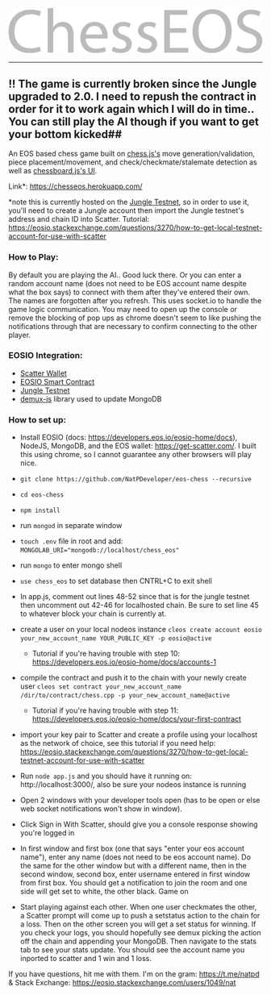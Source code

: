 ![](https://github.com/NatPDeveloper/eos-chess/blob/master/ChessEOS.png?raw=true "ChessEOS")

- - - -

## !! The game is currently broken since the Jungle upgraded to 2.0.  I need to repush the contract in order for it to work again which I will do in time.. You can still play the AI though if you want to get your bottom kicked##

An EOS based chess game built on [chess.js's](https://github.com/jhlywa/chess.js/blob/master/README.md) move generation/validation, piece placement/movement, and check/checkmate/stalemate detection as well as [chessboard.js's UI](http://chessboardjs.com/).

Link*: https://chesseos.herokuapp.com/ 

*note this is currently hosted on the [Jungle Testnet](http://jungle.cryptolions.io), so in order to use it, you'll need to create a Jungle account then import the Jungle testnet's address and chain ID into Scatter. Tutorial: https://eosio.stackexchange.com/questions/3270/how-to-get-local-testnet-account-for-use-with-scatter

### How to Play: ###

By default you are playing the AI.. Good luck there.  Or you can enter a random account name (does not need to be EOS account name despite what the box says) to connect with them after they've entered their own.  The names are forgotten after you refresh. This uses socket.io to handle the game logic communication.  You may need to open up the console or remove the blocking of pop ups as chrome doesn't seem to like pushing the notifications through that are necessary to confirm connecting to the other player.

### EOSIO Integration: ###

* [Scatter Wallet](https://get-scatter.com/)
* [EOSIO Smart Contract](https://github.com/eosio/eos)
* [Jungle Testnet](http://jungle.cryptolions.io)
* [demux-js](https://github.com/EOSIO/demux-js) library used to update MongoDB

### How to set up: ###

* Install EOSIO (docs: https://developers.eos.io/eosio-home/docs), NodeJS, MongoDB, and the EOS wallet: https://get-scatter.com/. I built this using chrome, so I cannot guarantee any other browsers will play nice.

* `git clone https://github.com/NatPDeveloper/eos-chess --recursive`

* `cd eos-chess`

* `npm install`

* run `mongod` in separate window

* `touch .env` file in root and add: `MONGOLAB_URI="mongodb://localhost/chess_eos"`

* run `mongo` to enter mongo shell

* `use chess_eos` to set database then CNTRL+C to exit shell

* In app.js, comment out lines 48-52 since that is for the jungle testnet then uncomment out 42-46 for localhosted chain.  Be sure to set line 45 to whatever block your chain is currently at.

* create a user on your local nodeos instance `cleos create account eosio your_new_account_name YOUR_PUBLIC_KEY -p eosio@active`

  * Tutorial if you're having trouble with step 10: https://developers.eos.io/eosio-home/docs/accounts-1

* compile the contract and push it to the chain with your newly create user `cleos set contract your_new_account_name /dir/to/contract/chess.cpp -p your_new_account_name@active`

  * Tutorial if you're having trouble with step 11: https://developers.eos.io/eosio-home/docs/your-first-contract

* import your key pair to Scatter and create a profile using your localhost as the network of choice, see this tutorial if you need help: https://eosio.stackexchange.com/questions/3270/how-to-get-local-testnet-account-for-use-with-scatter

* Run `node app.js` and you should have it running on: http://localhost:3000/, also be sure your nodeos instance is running

* Open 2 windows with your developer tools open (has to be open or else web socket notifications won't show in window).

* Click Sign in With Scatter, should give you a console response showing you're logged in

* In first window and first box (one that says "enter your eos account name"), enter any name (does not need to be eos account name).  Do the same for the other window but with a different name, then in the second window, second box, enter username entered in first window from first box.  You should get a notification to join the room and one side will get set to white, the other black. Game on

* Start playing against each other.  When one user checkmates the other, a Scatter prompt will come up to push a setstatus action to the chain for a loss.  Then on the other screen you will get a set status for winning.  If you check your logs, you should hopefully see demux picking the action off the chain and appending your MongoDB.  Then navigate to the stats tab to see your stats update.  You should see the account name you inported to scatter and 1 win and 1 loss.

If you have questions, hit me with them. I'm on the gram: https://t.me/natpd & Stack Exchange: https://eosio.stackexchange.com/users/1049/nat

